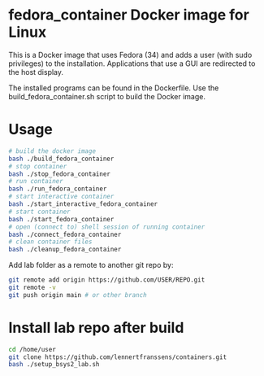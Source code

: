 # fedora_container Docker image for Linux
This is a Docker image that uses Fedora (34) and adds a user (with sudo privileges) to the installation. Applications that use a GUI are redirected to the host display.

The installed programs can be found in the Dockerfile. Use the build_fedora_container.sh script to build the Docker image.

# Usage
```bash
# build the docker image
bash ./build_fedora_container
# stop container
bash ./stop_fedora_container
# run container
bash ./run_fedora_container
# start interactive container
bash ./start_interactive_fedora_container
# start container
bash ./start_fedora_container
# open (connect to) shell session of running container
bash ./connect_fedora_container
# clean container files
bash ./cleanup_fedora_container
```

Add lab folder as a remote to another git repo by:
```bash
git remote add origin https://github.com/USER/REPO.git
git remote -v
git push origin main # or other branch
```

# Install lab repo after build
```bash
cd /home/user
git clone https://github.com/lennertfranssens/containers.git
bash ./setup_bsys2_lab.sh
```
